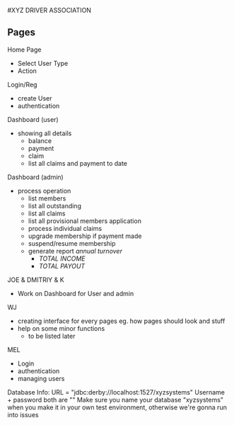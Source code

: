 #XYZ DRIVER ASSOCIATION
## Pages
Home Page
 - Select User Type
 - Action

Login/Reg
- create User
- authentication

Dashboard (user)
- showing all details
  - balance
  - payment
  - claim
  - list all claims and payment to date

Dashboard (admin)
- process operation
  - list members
  - list all outstanding
  - list all claims
  - list all provisional members application
  - process individual claims
  - upgrade membership if payment made
  - suspend/resume membership
  - generate report _annual turnover_
    - _TOTAL INCOME_
    - _TOTAL PAYOUT_



JOE & DMITRIY & K
- Work on Dashboard for User and admin

WJ
- creating interface for every pages
 eg. how pages should look and stuff
- help on some minor functions
  - to be listed later

MEL
- Login
- authentication
- managing users

Database Info:
URL = "jdbc:derby://localhost:1527/xyzsystems"
Username + password both are ""
Make sure you name your database "xyzsystems" when you make it in your own test environment, otherwise we're gonna run into issues



